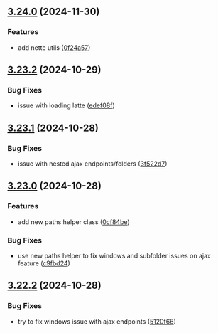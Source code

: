 ## [3.24.0](https://github.com/baumrock/RockFrontend/compare/v3.23.2...v3.24.0) (2024-11-30)


### Features

* add nette utils ([0f24a57](https://github.com/baumrock/RockFrontend/commit/0f24a579c62b93bbae9942187d31dda0a09dada6))

## [3.23.2](https://github.com/baumrock/RockFrontend/compare/v3.23.1...v3.23.2) (2024-10-29)


### Bug Fixes

* issue with loading latte ([edef08f](https://github.com/baumrock/RockFrontend/commit/edef08fba71590b047bd70bf9867e86c39f0e41c))

## [3.23.1](https://github.com/baumrock/RockFrontend/compare/v3.23.0...v3.23.1) (2024-10-28)


### Bug Fixes

* issue with nested ajax endpoints/folders ([3f522d7](https://github.com/baumrock/RockFrontend/commit/3f522d7cdcc72319b16f16579d3694701126f414))

## [3.23.0](https://github.com/baumrock/RockFrontend/compare/v3.22.2...v3.23.0) (2024-10-28)


### Features

* add new paths helper class ([0cf84be](https://github.com/baumrock/RockFrontend/commit/0cf84be630050d212b334e52477d97039823de4f))


### Bug Fixes

* use new paths helper to fix windows and subfolder issues on ajax feature ([c9fbd24](https://github.com/baumrock/RockFrontend/commit/c9fbd2430e166d304cae9af943510cb8a391bcdf))

## [3.22.2](https://github.com/baumrock/RockFrontend/compare/v3.22.1...v3.22.2) (2024-10-28)


### Bug Fixes

* try to fix windows issue with ajax endpoints ([5120f66](https://github.com/baumrock/RockFrontend/commit/5120f66c3d1cc7ea37a3139069a14e6c1b3eaedc))

